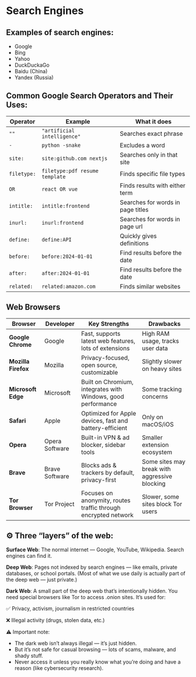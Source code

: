 # Search Engines 

## Examples of search engines:

- Google
- Bing
- Yahoo
- DuckDuckaGo
- Baidu (China)
- Yandex (Russia)

## Common Google Search Operators and Their Uses:
| Operator    | Example                        | What it does                      |
| ----------- | ------------------------------ | --------------------------------- |
| `""`        | `"artificial intelligence"`    | Searches exact phrase             |
| `-`         | `python -snake`                | Excludes a word                   |
| `site:`     | `site:github.com nextjs`       | Searches only in that site        |
| `filetype:` | `filetype:pdf resume template` | Finds specific file types         |
| `OR`        | `react OR vue`                 | Finds results with either term    |
| `intitle:`  | `intitle:frontend`             | Searches for words in page titles |
| `inurl:`    | `inurl:frontend`               | Searches for words in page url    |
| `define:`   | `define:API`                   | Quickly gives definitions         |
| `before:`   | `before:2024-01-01`            | Find results before the date      |
| `after:`    | `after:2024-01-01`             | Find results before the date      |
| `related:`  | `related:amazon.com`           | Finds similar websites            |

 ## Web Browsers

| Browser             | Developer      | Key Strengths                                                  | Drawbacks                                     |
| ------------------- | -------------- | -------------------------------------------------------------- | --------------------------------------------- |
| **Google Chrome**   | Google         | Fast, supports latest web features, lots of extensions         | High RAM usage, tracks user data              |
| **Mozilla Firefox** | Mozilla        | Privacy-focused, open source, customizable                     | Slightly slower on heavy sites                |
| **Microsoft Edge**  | Microsoft      | Built on Chromium, integrates with Windows, good performance   | Some tracking concerns                        |
| **Safari**          | Apple          | Optimized for Apple devices, fast and battery-efficient        | Only on macOS/iOS                             |
| **Opera**           | Opera Software | Built-in VPN & ad blocker, sidebar tools                       | Smaller extension ecosystem                   |
| **Brave**           | Brave Software | Blocks ads & trackers by default, privacy-first                | Some sites may break with aggressive blocking |
| **Tor Browser**     | Tor Project    | Focuses on anonymity, routes traffic through encrypted network | Slower, some sites block Tor users            |

## ⚙️ Three “layers” of the web:

**Surface Web**:
The normal internet — Google, YouTube, Wikipedia. Search engines can find it.

**Deep Web**:
Pages not indexed by search engines — like emails, private databases, or school portals.
(Most of what we use daily is actually part of the deep web — just private.)

**Dark Web**:
A small part of the deep web that’s intentionally hidden.
You need special browsers like Tor to access .onion sites.
It’s used for:

✅ Privacy, activism, journalism in restricted countries

❌ Illegal activity (drugs, stolen data, etc.)

⚠️ Important note:

- The dark web isn’t always illegal — it’s just hidden.
- But it’s not safe for casual browsing — lots of scams, malware, and shady stuff.
- Never access it unless you really know what you’re doing and have a reason (like cybersecurity research).
 
